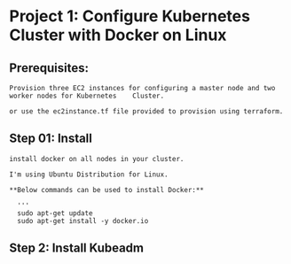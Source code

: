 # Project 1: Configure Kubernetes Cluster with Docker on Linux

## Prerequisites:

    Provision three EC2 instances for configuring a master node and two worker nodes for Kubernetes    Cluster.

    or use the ec2instance.tf file provided to provision using terraform.

## Step 01: Install 

    install docker on all nodes in your cluster. 

    I'm using Ubuntu Distribution for Linux.

    **Below commands can be used to install Docker:**

      '''
      sudo apt-get update
      sudo apt-get install -y docker.io

## Step 2: Install Kubeadm

